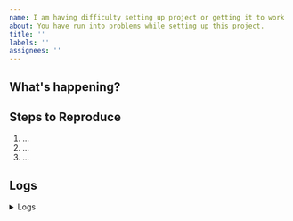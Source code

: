 ```yaml
---
name: I am having difficulty setting up project or getting it to work
about: You have run into problems while setting up this project.
title: ''
labels: ''
assignees: ''
---
```


<!-- Thank you for helping!

     If you are looking for support, please check out our documentation or consider asking a question on our Discussions:
      * https://github.com/brunotacca/???CHANGE-ME???/discussions
      * https://github.com/brunotacca/???CHANGE-ME???/blob/main/docs/GET_STARTED.md
      * https://github.com/brunotacca/???CHANGE-ME???/blob/main/docs/SUPPORT.md

     If you have found a bug or if our documentation doesn't have an answer
     to what you're looking for, then fill out the template below. 
-->

## What's happening?

<!-- Please tell us exactly what's happening in a summarized way -->


## Steps to Reproduce

<!-- Please tell us exactly how to reproduce the problem you are running into. -->

1. ...
2. ...
3. ...

## Logs

<details>
<summary>Logs</summary>

<!--
    Feel free to add any error messages and logs you can collect.
-->

```
Paste it here.
```

</details>